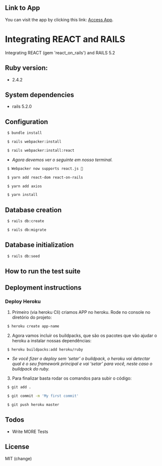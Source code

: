 ## Link to App

You can visit the app by clicking this link: [Access App](https://reluviaris-app-garage-react.herokuapp.com/).


# Integrating REACT and RAILS

Integrating REACT (gem 'react_on_rails') and RAILS 5.2

## Ruby version: 

* 2.4.2 

## System dependencies

* rails 5.2.0

## Configuration
```sh
 $ bundle install
```

```sh
 $ rails webpacker:install
```

```sh
 $ rails webpacker:install:react
```

* *Agora devemos ver o seguinte em nosso terminal.*

```sh
 $ Webpacker now supports react.js 🎉
```
```sh
 $ yarn add react-dom react-on-rails
```
```sh
 $ yarn add axios
```
```sh
 $ yarn install
```

## Database creation
```sh
 $ rails db:create
```
```sh
 $ rails db:migrate
```
## Database initialization
```sh
 $ rails db:seed
```
## How to run the test suite

## Deployment instructions

### Deploy Heroku

1. Primeiro (via heroku Cli) criamos APP no heroku. Rode no console no diretório do projeto:
```sh
 $ heroku create app-name
```
2. Agora vamos incluir os buildpacks, que são os pacotes que vão ajudar o heroku a instalar nossas dependências:
```sh
 $ heroku buildpacks:add heroku/ruby
```
* *Se você fizer o deploy sem ‘setar’ o buildpack, o heroku vai detectar qual é o seu framework principal e vai ‘setar’ para você, neste caso o buildpack do ruby.*

3. Para finalizar basta rodar os comandos para subir o código:

```sh
 $ git add .
```
```sh
 $ git commit -m 'My first commit'
```
```sh
 $ git push heroku master
```

## Todos

 - Write MORE Tests


License
----

MIT (change)

